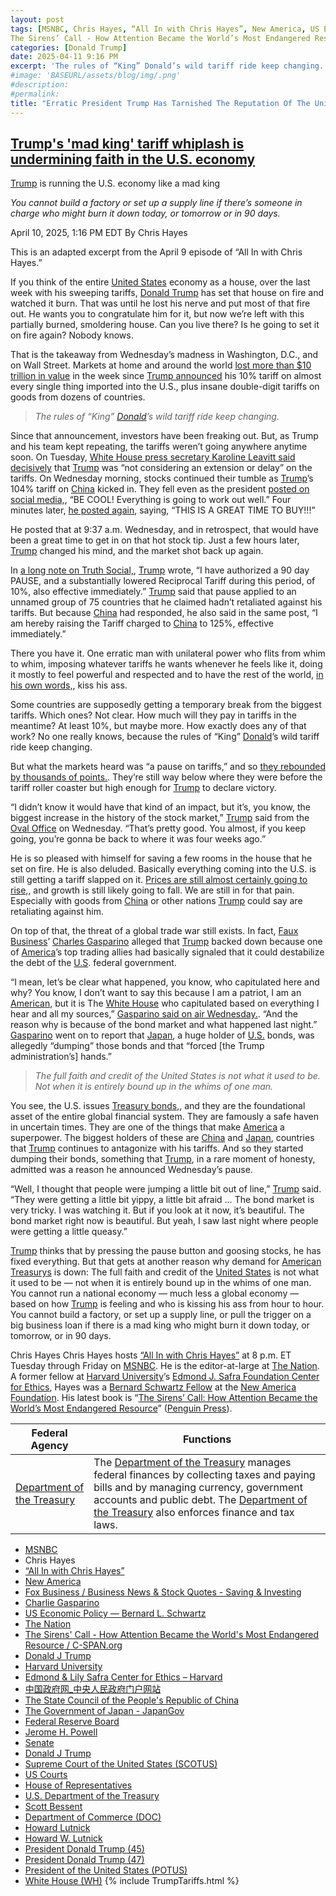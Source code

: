 ```yaml
---
layout: post
tags: [MSNBC, Chris Hayes, “All In with Chris Hayes”, New America, US Economic Policy — Bernard L. Schwartz, The Nation, 
The Sirens’ Call - How Attention Became the World’s Most Endangered Resource / C-SPAN.org, Donald J Trump, Harvard University, Edmond & Lily Safra Center for Ethics – Harvard, 中国政府网_中央人民政府门户网站, The State Council of the People’s Republic of China, The Government of Japan - JapanGov, Federal Reserve Board, Jerome H. Powell, Senate, Donald J Trump, Supreme Court of the United States (SCOTUS), US Courts, House of Representatives, U.S. Department of the Treasury, Scott Bessent, Department of Commerce (DOC), Howard Lutnick, Howard W. Lutnick, President Donald Trump (45), President Donald Trump (47), President of the United States (POTUS), White House (WH), tariffs, politics, stupidity]
categories: [Donald Trump]
date: 2025-04-11 9:16 PM
excerpt: 'The rules of “King” Donald’s wild tariff ride keep changing.'
#image: 'BASEURL/assets/blog/img/.png'
#description:
#permalink:
title: "Erratic President Trump Has Tarnished The Reputation Of The United States On The World Stage"
---
```



## [Trump's 'mad king' tariff whiplash is undermining faith in the U.S. economy](https://www.msnbc.com/top-stories/latest/trump-tariffs-economy-mad-king-bonds-rcna200616)

[Trump](https://www.donaldjtrump.com/) is running the U.S. economy like a mad king

*You cannot build a factory or set up a supply line if there’s someone in charge who might burn it down today, or tomorrow or in 90 days.*

April 10, 2025, 1:16 PM EDT
By Chris Hayes

This is an adapted excerpt from the April 9 episode of “All In with Chris Hayes.”

If you think of the entire [United States](https://www.usa.gov/) economy as a house, over the last week with his sweeping tariffs, [Donald Trump](https://www.msnbc.com/donald-trump) has set that house on fire and watched it burn. That was until he lost his nerve and put most of that fire out. He wants you to congratulate him for it, but now we’re left with this partially burned, smoldering house. Can you live there? Is he going to set it on fire again? Nobody knows.

That is the takeaway from Wednesday’s madness in Washington, D.C., and on Wall Street. Markets at home and around the world [lost more than $10 trillion in value](https://www.reuters.com/markets/us/breakingviews/global-markets-selloff-graphic-2025-04-07/) in the week since [Trump announced](https://www.msnbc.com/opinion/msnbc-opinion/trump-tariff-economic-pain-china-mexico-rcna199404) his 10% tariff on almost every single thing imported into the U.S., plus insane double-digit tariffs on goods from dozens of countries.

> *The rules of “King” [Donald](https://www.donaldjtrump.com/)’s wild tariff ride keep changing.*

Since that announcement, investors have been freaking out. But, as Trump and his team kept repeating, the tariffs weren’t going anywhere anytime soon. On Tuesday, [White House press secretary Karoline Leavitt said decisively](https://x.com/BulwarkOnline/status/1910042286005895555) that [Trump](https://www.donaldjtrump.com/) was “not considering an extension or delay” on the tariffs. On Wednesday morning, stocks continued their tumble as [Trump](https://www.donaldjtrump.com/)’s 104% tariff on [China](https://www.gov.cn/) kicked in. They fell even as the president [posted on social media,](https://truthsocial.com/@realDonaldTrump/posts/114308258545250117), “BE COOL! Everything is going to work out well.” Four minutes later, [he posted again](https://truthsocial.com/@realDonaldTrump/posts/114308272725981913), saying, “THIS IS A GREAT TIME TO BUY!!!”

He posted that at 9:37 a.m. Wednesday, and in retrospect, that would have been a great time to get in on that hot stock tip. Just a few hours later, [Trump](https://www.donaldjtrump.com/) changed his mind, and the market shot back up again.

In [a long note on Truth Social,](https://truthsocial.com/@realDonaldTrump/posts/114309144289505174), [Trump](https://www.donaldjtrump.com/) wrote, “I have authorized a 90 day PAUSE, and a substantially lowered Reciprocal Tariff during this period, of 10%, also effective immediately.” [Trump](https://www.donaldjtrump.com/) said that pause applied to an unnamed group of 75 countries that he claimed hadn’t retaliated against his tariffs. But because [China](https://www.gov.cn/) had responded, he also said in the same post, “I am hereby raising the Tariff charged to [China](https://www.gov.cn/) to 125%, effective immediately.”

There you have it. One erratic man with unilateral power who flits from whim to whim, imposing whatever tariffs he wants whenever he feels like it, doing it mostly to feel powerful and respected and to have the rest of the world, [in his own words,](https://www.nbcnews.com/video/negotiating-countries-are-kissing-my-a-trump-says-236911685588), kiss his ass.

Some countries are supposedly getting a temporary break from the biggest tariffs. Which ones? Not clear. How much will they pay in tariffs in the meantime? At least 10%, but maybe more. How exactly does any of that work? No one really knows, because the rules of “King” [Donald](https://www.donaldjtrump.com/)’s wild tariff ride keep changing.

But what the markets heard was “a pause on tariffs,” and so [they rebounded by thousands of points.](https://www.cnbc.com/2025/04/08/stock-market-today-live-updates-.html). They’re still way below where they were before the tariff roller coaster but high enough for [Trump](https://www.donaldjtrump.com/) to declare victory.

“I didn’t know it would have that kind of an impact, but it’s, you know, the biggest increase in the history of the stock market,” [Trump](https://www.donaldjtrump.com/) said from the [Oval Office](https://www.whitehouse.gov/) on Wednesday. “That’s pretty good. You almost, if you keep going, you’re gonna be back to where it was four weeks ago.”

He is so pleased with himself for saving a few rooms in the house that he set on fire. He is also deluded. Basically everything coming into the U.S. is still getting a tariff slapped on it. [Prices are still almost certainly going to rise,](https://www.theguardian.com/us-news/2025/apr/10/how-much-will-trumps-tariffs-cost), and growth is still likely going to fall. We are still in for that pain. Especially with goods from [China](https://www.gov.cn/) or other nations [Trump](https://www.donaldjtrump.com/) could say are retaliating against him.

On top of that, the threat of a global trade war still exists. In fact, [Faux Business](https://www.foxbusiness.com/)’ [Charles Gasparino](https://www.foxbusiness.com/person/g/charles-gasparino) alleged that [Trump](https://www.donaldjtrump.com/) backed down because one of [America](https://www.usa.gov/)’s top trading allies had basically signaled that it could destabilize the debt of the [U.S](https://www.usa.gov/). federal government.

“I mean, let’s be clear what happened, you know, who capitulated here and why? You know, I don’t want to say this because I am a patriot, I am an [American](https://www.usa.gov/), but it is The [White House](https://www.whitehouse.gov/) who capitulated based on everything I hear and all my sources,” [Gasparino said on air Wednesday.](https://www.foxnews.com/video/6371275625112). “And the reason why is because of the bond market and what happened last night.” [Gasparino](https://www.foxbusiness.com/person/g/charles-gasparino) went on to report that [Japan](https://www.japan.go.jp/), a huge holder of [U.S.](https://www.usa.gov/) bonds, was allegedly “dumping” those bonds and that “forced [the Trump administration’s] hands.”

> *The full faith and credit of the United States is not what it used to be. Not when it is entirely bound up in the whims of one man.*

You see, the U.S. issues [Treasury bonds,](https://www.nytimes.com/2025/04/09/business/economy/bonds-tariffs-safe-haven.html), and they are the foundational asset of the entire global financial system. They are famously a safe haven in uncertain times. They are one of the things that make [America](https://www.usa.gov/) a superpower. The biggest holders of these are [China](https://www.gov.cn/) and [Japan](https://www.japan.go.jp/), countries that [Trump](https://www.donaldjtrump.com/)  continues to antagonize with his tariffs. And so they started dumping their bonds, something that [Trump](https://www.donaldjtrump.com/), in a rare moment of honesty, admitted was a reason he announced Wednesday’s pause.

“Well, I thought that people were jumping a little bit out of line,” [Trump](https://www.donaldjtrump.com/) said. “They were getting a little bit yippy, a little bit afraid … The bond market is very tricky. I was watching it. But if you look at it now, it’s beautiful. The bond market right now is beautiful. But yeah, I saw last night where people were getting a little queasy.”

[Trump](https://www.donaldjtrump.com/) thinks that by pressing the pause button and goosing stocks, he has fixed everything. But that gets at another reason why demand for [American](https://www.usa.gov/) [Treasurys](https://home.treasury.gov/) is down: The full faith and credit of the [United States](https://www.usa.gov/) is not what it used to be — not when it is entirely bound up in the whims of one man. You cannot run a national economy — much less a global economy — based on how [Trump](https://www.donaldjtrump.com/) is feeling and who is kissing his ass from hour to hour. You cannot build a factory, or set up a supply line, or pull the trigger on a big business loan if there is a mad king who might burn it down today, or tomorrow, or in 90 days.

Chris Hayes
Chris Hayes hosts [“All In with Chris Hayes”](http://www.msnbc.com/all) at 8 p.m. ET Tuesday through Friday on [MSNBC](https://www.msnbc.com/). He is the editor-at-large at [The Nation](https://www.thenation.com/). A former fellow at [Harvard University](https://www.harvard.edu/)’s [Edmond J. Safra Foundation Center for Ethics](https://www.ethics.harvard.edu/home), Hayes was a [Bernard Schwartz Fellow](https://www.bernardlschwartz.com/us-economic-policy) at the [New America Foundation](http://newamerica.org/). His latest book is “[The Sirens’ Call: How Attention Became the World’s Most Endangered Resource](https://www.c-span.org/program/book-tv/the-sirens-call-how-attention-became-the-worlds-most-endangered-resource/655543)” ([Penguin Press](https://www.penguin.com/penguin-press-overview/)).

| Federal Agency | Functions |
|---|---|
| [Department of the Treasury](https://home.treasury.gov/) | The [Department of the Treasury](https://home.treasury.gov/) manages federal finances by collecting taxes and paying bills and by managing currency, government accounts and public debt. The [Department of the Treasury](https://home.treasury.gov/) also enforces finance and tax laws. |

- [MSNBC](https://www.msnbc.com/)
- Chris Hayes 
- [“All In with Chris Hayes”](http://www.msnbc.com/all)
- [New America](http://newamerica.org/)
- [Fox Business / Business News & Stock Quotes - Saving & Investing](https://www.foxbusiness.com/)
- [Charlie Gasparino](https://www.foxbusiness.com/person/g/charles-gasparino)
- [US Economic Policy — Bernard L. Schwartz](https://www.bernardlschwartz.com/us-economic-policy)
- [The Nation](https://www.thenation.com/)
- [The Sirens' Call - How Attention Became the World's Most Endangered Resource / C-SPAN.org](https://www.c-span.org/program/book-tv/the-sirens-call-how-attention-became-the-worlds-most-endangered-resource/655543)
- [Donald J Trump](https://www.donaldjtrump.com/)
- [Harvard University](https://www.harvard.edu/)
- [Edmond & Lily Safra Center for Ethics – Harvard](https://www.ethics.harvard.edu/home)
- [中国政府网_中央人民政府门户网站](https://www.gov.cn/)
- [The State Council of the People's Republic of China](https://english.www.gov.cn/)
- [The Government of Japan - JapanGov](https://www.japan.go.jp/)
- [Federal Reserve Board](https://www.federalreserve.gov/)
- [Jerome H. Powell](https://www.federalreserve.gov/aboutthefed/bios/board/powell.htm)
- [Senate](https://www.senate.gov/)
- [Donald J Trump](https://www.donaldjtrump.com/)
- [Supreme Court of the United States (SCOTUS)](https://www.supremecourt.gov/)
- [US Courts](https://www.uscourts.gov/)
- [House of Representatives](https://www.house.gov/)
- [U.S. Department of the Treasury](https://home.treasury.gov/)
- [Scott Bessent](https://home.treasury.gov/about/general-information/officials/scott-bessent)
- [Department of Commerce (DOC)](https://www.commerce.gov/)
- [Howard Lutnick](https://www.commerce.gov/about/leadership/howard-lutnick)
- [Howard W. Lutnick](https://www.linkedin.com/in/howardwlutnick/)
- [President Donald Trump (45)](https://trumpwhitehouse.archives.gov/)
- [President Donald Trump (47)](https://www.whitehouse.gov/)
- [President of the United States (POTUS)](https://www.whitehouse.gov/)
- [White House (WH)](https://www.whitehouse.gov/)
{% include TrumpTariffs.html %}
